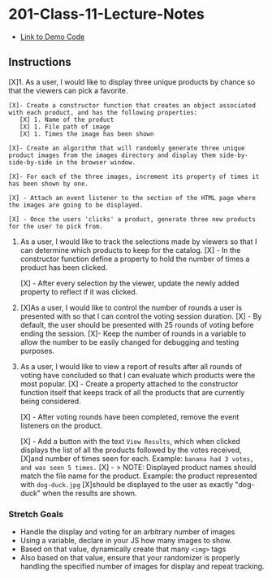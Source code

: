 # 201-Class-11-Lecture-Notes

- [Link to Demo Code](Demo-11/README.md)

## Instructions

[X]1. As a user, I would like to display three unique products by chance so that the viewers can pick a favorite.

    [X]- Create a constructor function that creates an object associated with each product, and has the following properties:
       [X] 1. Name of the product
       [X] 1. File path of image
       [X] 1. Times the image has been shown

    [X]- Create an algorithm that will randomly generate three unique product images from the images directory and display them side-by-side-by-side in the browser window.

    [X]- For each of the three images, increment its property of times it has been shown by one.

    [X] - Attach an event listener to the section of the HTML page where the images are going to be displayed.

    [X] - Once the users 'clicks' a product, generate three new products for the user to pick from.

1. As a user, I would like to track the selections made by viewers so that I can determine which products to keep for the catalog.
   [X] - In the constructor function define a property to hold the number of times a product has been clicked.

    [X] - After every selection by the viewer, update the newly added property to reflect if it was clicked.

1. [X]As a user, I would like to control the number of rounds a user is presented with so that I can control the voting session duration.
   [X] - By default, the user should be presented with 25 rounds of voting before ending the session.
   [X]- Keep the number of rounds in a variable to allow the number to be easily changed for debugging and testing purposes.

1. As a user, I would like to view a report of results after all rounds of voting have concluded so that I can evaluate which products were the most popular.
   [X] - Create a property attached to the constructor function itself that keeps track of all the products that are currently being considered.

    [X] - After voting rounds have been completed, remove the event listeners on the product.

   [X] - Add a button with the text `View Results`, which when clicked displays the list of all the products followed by the votes received, [X]and number of times seen for each. Example: `banana had 3 votes, and was seen 5 times.`
     [X] - > NOTE: Displayed product names should match the file name for the product. Example: the product represented with `dog-duck.jpg` [X]should be displayed to the user as exactly "dog-duck" when the results are shown.

### Stretch Goals

- Handle the display and voting for an arbitrary number of images
- Using a variable, declare in your JS how many images to show.
- Based on that value, dynamically create that many ```<img>``` tags
- Also based on that value, ensure that your randomizer is properly handling the specified number of images for display and repeat tracking.

